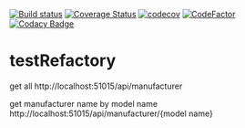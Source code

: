 [![Build status](https://ci.appveyor.com/api/projects/status/y5jw919uxy20x3r2?svg=true)](https://ci.appveyor.com/project/jobjingjo/testrefactory) [![Coverage Status](https://coveralls.io/repos/github/jobjingjo/testRefactory/badge.svg?branch=master)](https://coveralls.io/github/jobjingjo/testRefactory?branch=master) [![codecov](https://codecov.io/gh/jobjingjo/testRefactory/branch/master/graph/badge.svg)](https://codecov.io/gh/jobjingjo/testRefactory) [![CodeFactor](https://www.codefactor.io/repository/github/jobjingjo/testrefactory/badge)](https://www.codefactor.io/repository/github/jobjingjo/testrefactory) [![Codacy Badge](https://api.codacy.com/project/badge/Grade/71daa7269c4145069eeb51c603736b46)](https://www.codacy.com/manual/jobjingjo/testRefactory?utm_source=github.com&amp;utm_medium=referral&amp;utm_content=jobjingjo/testRefactory&amp;utm_campaign=Badge_Grade)

# testRefactory

get all
http://localhost:51015/api/manufacturer

get manufacturer name by model name
http://localhost:51015/api/manufacturer/{model name}
